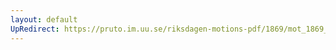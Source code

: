 ```yaml
---
layout: default
UpRedirect: https://pruto.im.uu.se/riksdagen-motions-pdf/1869/mot_1869__ak__228.pdf
---
```

